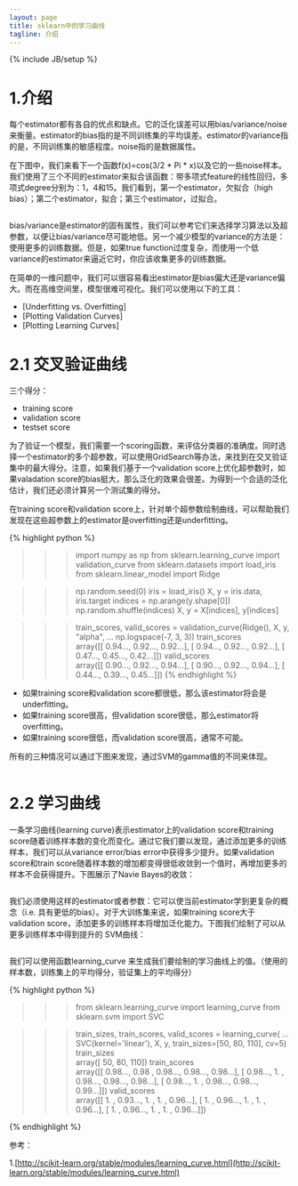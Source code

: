 ```yaml
---
layout: page
title: sklearn中的学习曲线
tagline: 介绍
---
```

{% include JB/setup %}

# 1.介绍

每个estimator都有各自的优点和缺点。它的泛化误差可以用bias/variance/noise来衡量。estimator的bias指的是不同训练集的平均误差。estimator的variance指的是，不同训练集的敏感程度。noise指的是数据属性。

在下图中，我们来看下一个函数f(x)=cos(3/2 * Pi * x)以及它的一些noise样本。我们使用了三个不同的estimator来拟合该函数：带多项式feature的线性回归，多项式degree分别为：1，4和15。我们看到，第一个estimator，欠拟合（high bias）；第二个estimator，拟合；第三个estimator，过拟合。

<figure>
	<a href="http://scikit-learn.org/stable/_images/plot_underfitting_overfitting_0011.png"><img src="http://scikit-learn.org/stable/_images/plot_underfitting_overfitting_0011.png" alt=""></a>
</figure>

bias/variance是estimator的固有属性，我们可以参考它们来选择学习算法以及超参数，以便让bias/variance尽可能地低。另一个减少模型的variance的方法是：使用更多的训练数据。但是，如果true function过度复杂，而使用一个低variance的estimator来逼近它时，你应该收集更多的训练数据。

在简单的一维问题中，我们可以很容易看出estimator是bias偏大还是variance偏大。而在高维空间里，模型很难可视化。我们可以使用以下的工具：

- [Underfitting vs. Overfitting]
- [Plotting Validation Curves]
- [Plotting Learning Curves]

# 2.1 交叉验证曲线

三个得分：

- training score
- validation score
- testset score

为了验证一个模型，我们需要一个scoring函数，来评估分类器的准确度。同时选择一个estimator的多个超参数，可以使用GridSearch等办法，来找到在交叉验证集中的最大得分。注意，如果我们基于一个validation score上优化超参数时，如果valadation score的bias挺大，那么泛化的效果会很差。为得到一个合适的泛化估计，我们还必须计算另一个测试集的得分。

在training score和validation score上，针对单个超参数绘制曲线，可以帮助我们发现在这些超参数上的estimator是overfitting还是underfitting。

{% highlight python %}

>>> import numpy as np
>>> from sklearn.learning_curve import validation_curve
>>> from sklearn.datasets import load_iris
>>> from sklearn.linear_model import Ridge

>>> np.random.seed(0)
>>> iris = load_iris()
>>> X, y = iris.data, iris.target
>>> indices = np.arange(y.shape[0])
>>> np.random.shuffle(indices)
>>> X, y = X[indices], y[indices]

>>> train_scores, valid_scores = validation_curve(Ridge(), X, y, "alpha",
...                                               np.logspace(-7, 3, 3))
>>> train_scores           
array([[ 0.94...,  0.92...,  0.92...],
       [ 0.94...,  0.92...,  0.92...],
       [ 0.47...,  0.45...,  0.42...]])
>>> valid_scores           
array([[ 0.90...,  0.92...,  0.94...],
       [ 0.90...,  0.92...,  0.94...],
       [ 0.44...,  0.39...,  0.45...]])
{% endhighlight %} 

- 如果training score和validation score都很低，那么该estimator将会是underfitting。
- 如果training score很高，但validation score很低，那么estimator将overfitting。
- 如果training score很低，而validation score很高，通常不可能。

所有的三种情况可以通过下图来发现，通过SVM的gamma值的不同来体现。

<figure>
	<a href="http://scikit-learn.org/stable/_images/plot_validation_curve_0011.png"><img src="http://scikit-learn.org/stable/_images/plot_validation_curve_0011.png" alt=""></a>
</figure>

# 2.2 学习曲线

一条学习曲线(learning curve)表示estimator上的validation score和training score随着训练样本数的变化而变化。通过它我们要以发现，通过添加更多的训练样本，我们可以从variance error/bias error中获得多少提升。如果validation score和train score随着样本数的增加都变得很低收敛到一个值时，再增加更多的样本不会获得提升。下图展示了Navie Bayes的收敛：

<figure>
	<a href="http://scikit-learn.org/stable/_images/plot_learning_curve_0011.png"><img src="http://scikit-learn.org/stable/_images/plot_learning_curve_0011.png" alt=""></a>
</figure>

我们必须使用这样的estimator或者参数：它可以使当前estimator学到更复杂的概念（i.e. 具有更低的bias）。对于大训练集来说，如果training score大于validation score，添加更多的训练样本将增加泛化能力。下图我们绘制了可以从更多训练样本中得到提升的 SVM曲线：

<figure>
	<a href="http://scikit-learn.org/stable/_images/plot_learning_curve_0021.png"><img src="http://scikit-learn.org/stable/_images/plot_learning_curve_0021.png" alt=""></a>
</figure>

我们可以使用函数learning_curve 来生成我们要绘制的学习曲线上的值。（使用的样本数，训练集上的平均得分，验证集上的平均得分）

{% highlight python %}
>>> from sklearn.learning_curve import learning_curve
>>> from sklearn.svm import SVC

>>> train_sizes, train_scores, valid_scores = learning_curve(
...     SVC(kernel='linear'), X, y, train_sizes=[50, 80, 110], cv=5)
>>> train_sizes            
array([ 50, 80, 110])
>>> train_scores           
array([[ 0.98...,  0.98 ,  0.98...,  0.98...,  0.98...],
       [ 0.98...,  1.   ,  0.98...,  0.98...,  0.98...],
       [ 0.98...,  1.   ,  0.98...,  0.98...,  0.99...]])
>>> valid_scores           
array([[ 1. ,  0.93...,  1. ,  1. ,  0.96...],
       [ 1. ,  0.96...,  1. ,  1. ,  0.96...],
       [ 1. ,  0.96...,  1. ,  1. ,  0.96...]])
       
{% endhighlight %} 



参考：

1.[http://scikit-learn.org/stable/modules/learning_curve.html](http://scikit-learn.org/stable/modules/learning_curve.html)
